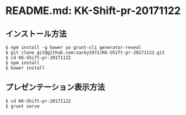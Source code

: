 # README.md: KK-Shift-pr-20171122

## インストール方法

```
$ npm install -g bower yo grunt-cli generator-reveal
$ git clone git@github.com:zacky1972/KK-Shift-pr-20171122.git
$ cd KK-Shift-pr-20171122
$ npm install
$ bower install
```

## プレゼンテーション表示方法

```
$ cd KK-Shift-pr-20171122
$ grunt serve
```

